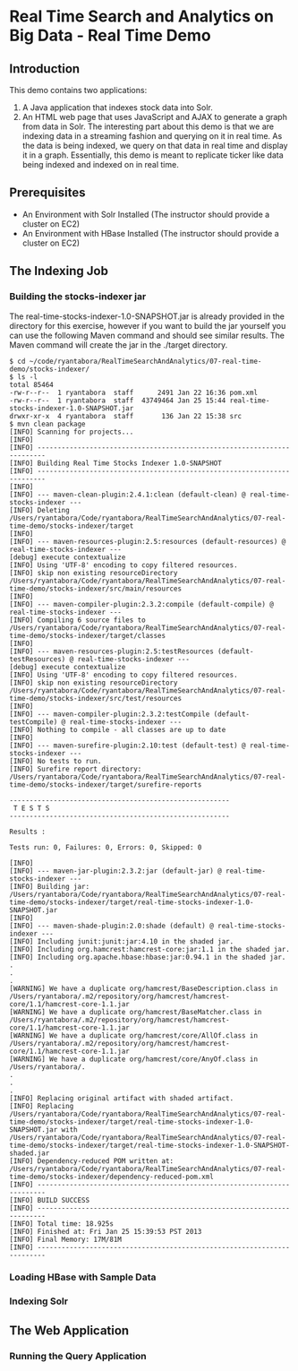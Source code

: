 Real Time Search and Analytics on Big Data - Real Time Demo
=============

Introduction
-------
This demo contains two applications:
1. A Java application that indexes stock data into Solr.
2. An HTML web page that uses JavaScript and AJAX to generate a graph from data in Solr.
The interesting part about this demo is that we are indexing data in a streaming fashion and querying on it in real time. As the data is being indexed, we query on that data in real time and display it in a graph. Essentially, this demo is meant to replicate ticker like data being indexed and indexed on in real time.

Prerequisites
-------
* An Environment with Solr Installed (The instructor should provide a cluster on EC2)
* An Environment with HBase Installed (The instructor should provide a cluster on EC2)

The Indexing Job
-------

### Building the stocks-indexer jar

The real-time-stocks-indexer-1.0-SNAPSHOT.jar is already provided in the directory for this exercise, however if you want to build the jar yourself you can use the following Maven command and should see similar results. The Maven command will create the jar in the ./target directory.


	$ cd ~/code/ryantabora/RealTimeSearchAndAnalytics/07-real-time-demo/stocks-indexer/
	$ ls -l
	total 85464
	-rw-r--r--  1 ryantabora  staff      2491 Jan 22 16:36 pom.xml
	-rw-r--r--  1 ryantabora  staff  43749464 Jan 25 15:44 real-time-stocks-indexer-1.0-SNAPSHOT.jar
	drwxr-xr-x  4 ryantabora  staff       136 Jan 22 15:38 src
	$ mvn clean package
	[INFO] Scanning for projects...
	[INFO]                                                                         
	[INFO] ------------------------------------------------------------------------
	[INFO] Building Real Time Stocks Indexer 1.0-SNAPSHOT
	[INFO] ------------------------------------------------------------------------
	[INFO] 
	[INFO] --- maven-clean-plugin:2.4.1:clean (default-clean) @ real-time-stocks-indexer ---
	[INFO] Deleting /Users/ryantabora/Code/ryantabora/RealTimeSearchAndAnalytics/07-real-time-demo/stocks-indexer/target
	[INFO] 
	[INFO] --- maven-resources-plugin:2.5:resources (default-resources) @ real-time-stocks-indexer ---
	[debug] execute contextualize
	[INFO] Using 'UTF-8' encoding to copy filtered resources.
	[INFO] skip non existing resourceDirectory /Users/ryantabora/Code/ryantabora/RealTimeSearchAndAnalytics/07-real-time-demo/stocks-indexer/src/main/resources
	[INFO] 
	[INFO] --- maven-compiler-plugin:2.3.2:compile (default-compile) @ real-time-stocks-indexer ---
	[INFO] Compiling 6 source files to /Users/ryantabora/Code/ryantabora/RealTimeSearchAndAnalytics/07-real-time-demo/stocks-indexer/target/classes
	[INFO] 
	[INFO] --- maven-resources-plugin:2.5:testResources (default-testResources) @ real-time-stocks-indexer ---
	[debug] execute contextualize
	[INFO] Using 'UTF-8' encoding to copy filtered resources.
	[INFO] skip non existing resourceDirectory /Users/ryantabora/Code/ryantabora/RealTimeSearchAndAnalytics/07-real-time-demo/stocks-indexer/src/test/resources
	[INFO] 
	[INFO] --- maven-compiler-plugin:2.3.2:testCompile (default-testCompile) @ real-time-stocks-indexer ---
	[INFO] Nothing to compile - all classes are up to date
	[INFO] 
	[INFO] --- maven-surefire-plugin:2.10:test (default-test) @ real-time-stocks-indexer ---
	[INFO] No tests to run.
	[INFO] Surefire report directory: /Users/ryantabora/Code/ryantabora/RealTimeSearchAndAnalytics/07-real-time-demo/stocks-indexer/target/surefire-reports

	-------------------------------------------------------
	 T E S T S
	-------------------------------------------------------

	Results :

	Tests run: 0, Failures: 0, Errors: 0, Skipped: 0

	[INFO] 
	[INFO] --- maven-jar-plugin:2.3.2:jar (default-jar) @ real-time-stocks-indexer ---
	[INFO] Building jar: /Users/ryantabora/Code/ryantabora/RealTimeSearchAndAnalytics/07-real-time-demo/stocks-indexer/target/real-time-stocks-indexer-1.0-SNAPSHOT.jar
	[INFO] 
	[INFO] --- maven-shade-plugin:2.0:shade (default) @ real-time-stocks-indexer ---
	[INFO] Including junit:junit:jar:4.10 in the shaded jar.
	[INFO] Including org.hamcrest:hamcrest-core:jar:1.1 in the shaded jar.
	[INFO] Including org.apache.hbase:hbase:jar:0.94.1 in the shaded jar.
	.
	.
	.
	[WARNING] We have a duplicate org/hamcrest/BaseDescription.class in /Users/ryantabora/.m2/repository/org/hamcrest/hamcrest-core/1.1/hamcrest-core-1.1.jar
	[WARNING] We have a duplicate org/hamcrest/BaseMatcher.class in /Users/ryantabora/.m2/repository/org/hamcrest/hamcrest-core/1.1/hamcrest-core-1.1.jar
	[WARNING] We have a duplicate org/hamcrest/core/AllOf.class in /Users/ryantabora/.m2/repository/org/hamcrest/hamcrest-core/1.1/hamcrest-core-1.1.jar
	[WARNING] We have a duplicate org/hamcrest/core/AnyOf.class in /Users/ryantabora/.
	.
	.
	.
	[INFO] Replacing original artifact with shaded artifact.
	[INFO] Replacing /Users/ryantabora/Code/ryantabora/RealTimeSearchAndAnalytics/07-real-time-demo/stocks-indexer/target/real-time-stocks-indexer-1.0-SNAPSHOT.jar with /Users/ryantabora/Code/ryantabora/RealTimeSearchAndAnalytics/07-real-time-demo/stocks-indexer/target/real-time-stocks-indexer-1.0-SNAPSHOT-shaded.jar
	[INFO] Dependency-reduced POM written at: /Users/ryantabora/Code/ryantabora/RealTimeSearchAndAnalytics/07-real-time-demo/stocks-indexer/dependency-reduced-pom.xml
	[INFO] ------------------------------------------------------------------------
	[INFO] BUILD SUCCESS
	[INFO] ------------------------------------------------------------------------
	[INFO] Total time: 18.925s
	[INFO] Finished at: Fri Jan 25 15:39:53 PST 2013
	[INFO] Final Memory: 17M/81M
	[INFO] ------------------------------------------------------------------------

### Loading HBase with Sample Data



### Indexing Solr

The Web Application
-------

### Running the Query Application

